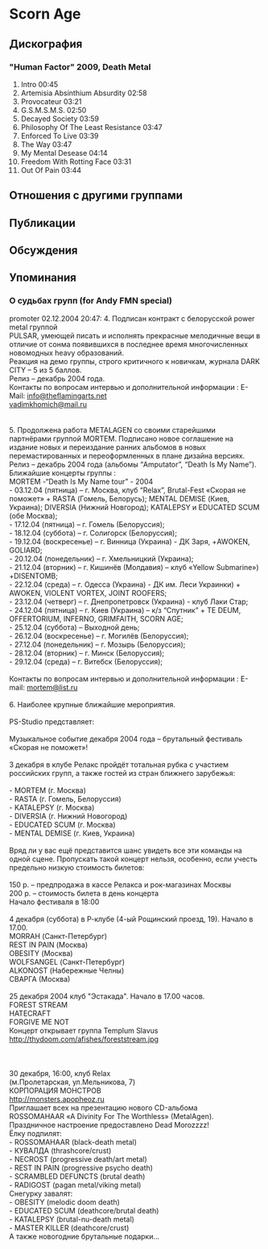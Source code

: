 # Scorn Age



## Дискография

### "Human Factor" 2009, Death Metal

1. Intro 00:45  
2. Artemisia Absinthium Absurdity 02:58  
3. Provocateur 03:21  
4. G.S.M.S.M.S. 02:50  
5. Decayed Society 03:59  
6. Philosophy Of The Least Resistance 03:47  
7. Enforced To Live 03:39  
8. The Way 03:47  
9. My Mental Desease 04:14  
10. Freedom With Rotting Face 03:31  
11. Out Of Pain 03:44 


## Отношения с другими группами


## Публикации


## Обсуждения


## Упоминания

### О судьбах групп (for Andy FMN special)

promoter 02.12.2004 20:47:
4. Подписан контракт с белорусской  power metal группой <BR>PULSAR, умеющей писать и исполнять прекрасные мелодичные вещи в отличие от сонма появившихся в последнее время многочисленных новомодных heavy образований.<BR>Реакция  на демо группы, строго критичного к новичкам, журнала  DARK CITY – 5 из 5 баллов.<BR>Релиз – декабрь 2004 года.<BR>Контакты по вопросам интервью и дополнительной информации : E-Mail: info@theflamingarts.net<BR>vadimkhomich@mail.ru<BR><BR><BR>5. Продолжена работа METALAGEN со своими старейшими <BR>партнёрами  группой  MORTEM.  Подписано новое соглашение на издание новых и переиздание ранних  альбомов в новых перемастированных и переоформленных в плане дизайна версиях.  <BR>Релиз – декабрь 2004 года (альбомы “Amputator”, “Death Is My Name”).<BR>Ближайшие концерты группы :<BR>MORTEM -“Death Is My Name tour” - 2004<BR>- 03.12.04 (пятница) – г. Москва, клуб “Relax”, Brutal-Fest «Скорая не поможет» + RASTA (Гомель, Белорусь); MENTAL DEMISE (Киев, Украина); DIVERSIA (Нижний Новгород); KATALEPSY и EDUCATED SCUM (обе Москва);<BR>- 17.12.04 (пятница) – г. Гомель (Белоруссия);<BR>- 18.12.04 (суббота) – г. Солигорск (Белоруссия);<BR>- 19.12.04 (воскресенье) – г. Винница (Украина) - ДК Заря, +AWOKEN, GOLIARD;<BR>- 20.12.04 (понедельник) – г. Хмельницкий (Украина);<BR>- 21.12.04 (вторник) – г. Кишинёв (Молдавия) – клуб «Yellow Submarine») +DISENTOMB;<BR>- 22.12.04 (среда) – г. Одесса (Украина) - ДК им. Леси Украинки) + AWOKEN,     VIOLENT VORTEX, JOINT ROOFERS;<BR>- 23.12.04 (четверг) – г. Днепропетровск (Украина) - клуб Лаки Стар;<BR>- 24.12.04 (пятница) – г. Киев (Украина) – к/з “Спутник” + TE DEUM, OFFERTORIUM, INFERNO, GRIMFAITH,  SCORN AGE;<BR>- 25.12.04 (суббота) – Выходной день;<BR>- 26.12.04 (воскресенье) – г. Могилёв (Белоруссия);<BR>- 27.12.04 (понедельник) – г. Мозырь (Белоруссия);<BR>- 28.12.04 (вторник) – г. Минск (Белоруссия);<BR>- 29.12.04 (среда) – г. Витебск (Белоруссия);<BR><BR>Контакты по вопросам интервью и дополнительной информации : E-mail: mortem@list.ru<BR><BR>6. Наиболее крупные ближайшие мероприятия.<BR><BR>PS-Studio представляет:<BR><BR>Музыкальное событие декабря 2004 года – брутальный фестиваль «Скорая не поможет»!<BR><BR>3 декабря в клубе Релакс пройдёт тотальная рубка с участием российских групп, а также гостей из стран ближнего зарубежья:<BR><BR>- MORTEM (г. Москва)<BR>- RASTA (г. Гомель, Белоруссия)<BR>- KATALEPSY (г. Москва)<BR>- DIVERSIA (г. Нижний Новогород)<BR>- EDUCATED SCUM (г. Москва)<BR>- MENTAL DEMISE (г. Киев, Украина)<BR><BR>Вряд ли у вас ещё представится шанс увидеть все эти команды на одной сцене. Пропускать такой концерт нельзя, особенно, если учесть предельно низкую стоимость билетов:<BR><BR>150 р. – предпродажа в кассе Релакса и рок-магазинах Москвы<BR>200 р. – стоимость билета в день концерта<BR>Начало фестиваля в 18:00<BR><BR>4 декабря (суббота) в Р-клубе (4-ый Рощинский проезд, 19). Начало в 17.00.<BR>MORRAH (Санкт-Петербург)<BR>REST IN PAIN (Москва)<BR>OBESITY (Москва)<BR>WOLFSANGEL (Санкт-Петербург)<BR>ALKONOST (Набережные Челны)<BR>СВАРГА (Москва)<BR><BR>25 декабря 2004 клуб "Эстакада".  Начало в 17.00 часов.<BR>FOREST STREAM<BR>HATECRAFT<BR>FORGIVE ME NOT<BR>Концерт открывает группа Templum Slavus<BR><A HREF="http://thydoom.com/afishes/foreststream.jpg" TARGET="_blank">http://thydoom.com/afishes/foreststream.jpg</A><BR><BR><BR><BR>30 декабря, 16:00, клуб Relax<BR>(м.Пролетарская, ул.Мельникова, 7)<BR>КОРПОРАЦИЯ МОНСТРОВ<BR><A HREF="http://monsters.apopheoz.ru" TARGET="_blank">http://monsters.apopheoz.ru</A><BR>Приглашает всех на презентацию нового CD-альбома<BR>ROSSOMAHAAR «A Divinity For The Worthless» (MetalAgen).<BR>Праздничное настроение предоставлено Dead Morozzzz!<BR>Ёлку подпилят:<BR>- ROSSOMAHAAR (black-death metal) <BR>- КУВАЛДА (thrashcore/crust) <BR>- NECROST (progressive death/art metal) <BR>- REST IN PAIN (progressive psycho death) <BR>- SCRAMBLED DEFUNCTS (brutal death) <BR>- RADIGOST (pagan metal/viking metal) <BR>Снегурку завалят:<BR>- OBESITY (melodic doom death) <BR>- EDUCATED SCUM (deathcore/brutal death) <BR>- KATALEPSY (brutal-nu-death metal) <BR>- MASTER KILLER (deathcore/crust) <BR>А также новогодние брутальные подарки…<BR><BR>

